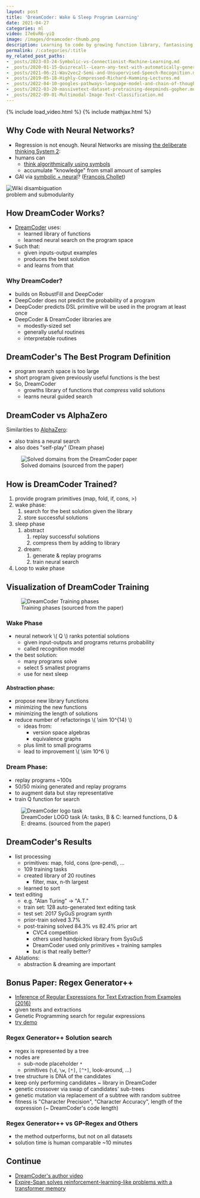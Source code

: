 ```yaml
---
layout: post
title: 'DreamCoder: Wake & Sleep Program Learning'
date: 2021-04-27
categories: ml
video: I7e6vR6-yiQ
image: /images/dreamcoder-thumb.png
description: Learning to code by growing function library, fantasising coding tasks, and training neural search.
permalink: /:categories/:title
my_related_post_paths:
- _posts/2023-03-24-Symbolic-vs-Connectionist-Machine-Learning.md
- _posts/2020-01-15-Quizrecall--Learn-any-text-with-automatically-generated-quiz.md
- _posts/2021-06-21-Wav2vec2-Semi-and-Unsupervised-Speech-Recognition.md
- _posts/2019-05-18-Highly-Compressed-Richard-Hamming-Lectures.md
- _posts/2022-04-10-googles-pathways-language-model-and-chain-of-thought.md
- _posts/2022-03-20-massivetext-dataset-pretraining-deepminds-gopher.md
- _posts/2022-09-01-Multimodal-Image-Text-Classification.md
---
```




{% include load_video.html %}
{% include mathjax.html %}

## Why Code with Neural Networks?
- Regression is not enough. Neural Networks are missing [the deliberate thinking System 2](/ml/Symbolic-vs-Connectionist-Machine-Learning):
- humans can
  - [think algorithmically using symbols](/ml/Symbolic-vs-Connectionist-Machine-Learning)
  - accumulate "knowledge" from small amount of samples
- GAI via [symbolic + neural](/ml/Symbolic-vs-Connectionist-Machine-Learning)? ([Francois Chollet](https://youtu.be/J0p_thJJnoo))


<img
    class="figure-img img-fluid rounded lazyload"
    alt="Wiki disambiguation problem and submodularity"
    data-src="https://upload.wikimedia.org/wikipedia/en/c/c1/Thinking%2C_Fast_and_Slow.jpg"
    style="max-width: 200px">


## How DreamCoder Works?
- [DreamCoder](https://www.cs.cornell.edu/~ellisk/documents/dreamcoder_with_supplement.pdf) uses:
  - learned library of functions
  - learned neural search on the program space
- Such that:
  - given inputs-output examples
  - produces the best solution
  - and learns from that


### Why DreamCoder?
- builds on RobustFill and DeepCoder
- DeepCoder does not predict the probability of a program
- DeepCoder predicts DSL primitive will be used in the program at least once
- DeepCoder & DreamCoder libraries are
  - modestly-sized set
  - generally useful routines
  - interpretable routines
 

## DreamCoder's The Best Program Definition
- program search space is too large
- short program given previously useful functions is the best
- So, DreamCoder
  - growths library of functions that _compress_ valid solutions
  - learns neural guided search
 

## DreamCoder vs AlphaZero
Similarities to [AlphaZero](https://arxiv.org/pdf/1712.01815.pdf):
- also trains a neural search
- also does "self-play" (Dream phase)

<figure class="figure">
    <img
        class="figure-img img-fluid rounded lazyload"
        alt="Solved domains from the DreamCoder paper "
        data-src="/images/dreamcoder-tasks.png"
        style="max-width: 500px">
    <figcaption class="figure-caption">
        Solved domains (sourced from the paper)
    </figcaption>
</figure>


## How is DreamCoder Trained?
1. provide program primitives (map, fold, if, cons, >)
2. wake phase:
    1. search for the best solution given the library
    1. store successful solutions
3. sleep phase
    1. abstract
        1. replay successful solutions
        1. compress them by adding to library
    1. dream:
        1. generate & replay programs
        2. train neural search
4. Loop to wake phase


## Visualization of DreamCoder Training
<figure class="figure">
    <img
        class="figure-img img-fluid rounded lazyload"
        alt="DreamCoder Training phases"
        data-src="/images/dreamcoder-phases.png"
        style="max-width: 900px">
    <figcaption class="figure-caption">
        Training phases (sourced from the paper)
    </figcaption>
</figure>


### Wake Phase
- neural network \\( Q \\) ranks potential solutions
  - given input-outputs and programs returns probability
  - called recognition model
- the best solution:
    - many programs solve
    - select 5 smallest programs
    - use for next sleep
    

#### Abstraction phase:
- propose new library functions 
- minimizing the new functions
- minimizing the length of solutions
- reduce number of refactorings \\( \sim 10^{14} \\)
    - ideas from:
        - version space algebras
        - equivalence graphs
    - plus limit to small programs
    - lead to improvement \\( \sim 10^6 \\)
    
    
### Dream Phase:
- replay programs ~100s
- 50/50 mixing generated and replay programs
- to augment data but stay representative
- train Q function for search

<figure class="figure">
    <img
        class="figure-img img-fluid rounded lazyload"
        alt="DreamCoder logo task"
        data-src="/images/dreamcoder-logo-task.png"
        style="max-width: 900px">
    <figcaption class="figure-caption">
         DreamCoder LOGO task (A: tasks, B & C: learned functions, D & E: dreams. (sourced from the paper)
    </figcaption>
</figure>


## DreamCoder's Results
- list processing
    - primitives: map, fold, cons (pre-pend), ...
    - 109 training tasks
    - created library of 20 routines
        - filter, max, n-th largest
    - learned to sort
- text editing
    - e.g. "Alan Turing" -> "A.T."
    - train set: 128 auto-generated text editing task  
    - test set: 2017 SyGuS program synth  
    - prior-train solved 3.7%
    - post-training solved 84.3% vs 82.4% prior art
        - CVC4 competition
        - others used handpicked library from SysGuS
        - DreamCoder used only primitives + training samples
        - but is that really better?
- Ablations:
    - abstraction & dreaming are important
    


## Bonus Paper: Regex Generator++
- [Inference of Regular Expressions for Text Extraction from Examples (2016)](https://www.human-competitive.org/sites/default/files/bartoli-delorenzo-medvet-tarlao-tkde-paper.pdf)
- given texts and extractions
- Genetic Programming search for regular expressions
- [try demo](http://regex.inginf.units.it/)


### Regex Generator++ Solution search
- regex is represented by a tree
- nodes are
  - sub-node placeholder `*`
  - primitives (`\d`, `\w`, `[*]`, `[^*]`, look-around, ...)
- tree structure is DNA of the candidates
- keep only performing candidates ~ library in DreamCoder
- genetic crossover via swap of candidates' sub-trees
- genetic mutation via replacement of a subtree with random subtree
- fitness is "Character Precision", "Character Accuracy", length of the expression (~ DreamCoder's code length)


### Regex Generator++ vs GP-Regex and Others
- the method outperforms, but not on all datasets
- solution time is human comparable ~10 minutes


## Continue
- [DreamCoder's author video](https://youtu.be/NYIeP1hns6A)
- [Expire-Span solves reinforcement-learning-like problems with a transformer memory](/ml/expire-span-scaling-transformer-by-forgetting)

